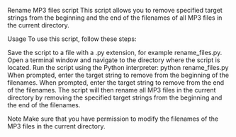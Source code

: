 Rename MP3 files script
This script allows you to remove specified target strings from the beginning and the end of the filenames of all MP3 files in the current directory.

Usage
To use this script, follow these steps:

Save the script to a file with a .py extension, for example rename_files.py.
Open a terminal window and navigate to the directory where the script is located.
Run the script using the Python interpreter: python rename_files.py
When prompted, enter the target string to remove from the beginning of the filenames.
When prompted, enter the target string to remove from the end of the filenames.
The script will then rename all MP3 files in the current directory by removing the specified target strings from the beginning and the end of the filenames.

Note
Make sure that you have permission to modify the filenames of the MP3 files in the current directory.




